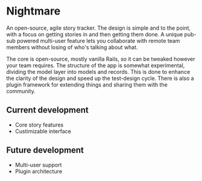 # Nightmare

An open-source, agile story tracker. The design is simple and to the
point, with a focus on getting stories in and then getting them done. A
unique pub-sub powered multi-user feature lets you collaborate with
remote team members without losing of who's talking about what.

The core is open-source, mostly vanilla Rails, so it can be tweaked
however your team requires. The structure of the app is somewhat
experimental, dividing the model layer into models and records. This is
done to enhance the clarity of the design and speed up the test-design
cycle. There is also a plugin framework for extending things and sharing
them with the community.


## Current development

* Core story features
* Custimizable interface


## Future development

* Multi-user support
* Plugin architecture


